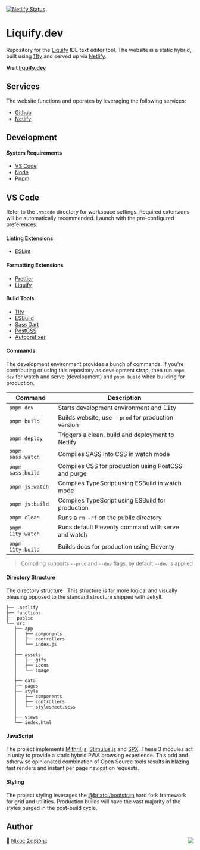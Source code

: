 [![Netlify Status](https://api.netlify.com/api/v1/badges/dde0cdba-7d6d-4621-8972-2f42b46a7e53/deploy-status)](https://app.netlify.com/sites/liquify/deploys)

# Liquify.dev

Repository for the [Liquify](https://liquify.dev) IDE text editor tool. The website is a static hybrid, built using [11ty](https://11ty.dev) and served up via [Netlify](https://ww.netlify.com).

**Visit [liquify.dev](https://liquify.dev)**

## Services

The website functions and operates by leveraging the following services:

- [Github](https://github.com/)
- [Netlify](https://netlify.com/)

## Development

#### System Requirements

- [VS Code](https://code.visualstudio.com/)
- [Node](http://nodejs.org)
- [Pnpm](https://pnpm.js.org/en/cli/install)

## VS Code

Refer to the `.vscode` directory for workspace settings. Required extensions will be automatically recommended. Launch with the pre-configured preferences.

#### Linting Extensions

- [ESLint](https://marketplace.visualstudio.com/items?itemName=dbaeumer.vscode-eslint)

#### Formatting Extensions

- [Prettier](https://marketplace.visualstudio.com/items?itemName=esbenp.prettier-vscode)
- [Liquify](https://marketplace.visualstudio.com/items?itemName=sissel.shopify-liquid)

#### Build Tools

- [11ty](https://11ty.dev)
- [ESBuild](https://esbuild.github.io)
- [Sass Dart](https://sass-lang.com/)
- [PostCSS](https://postcss.org/)
- [Autoprefixer](https://github.com/postcss/autoprefixer)

#### Commands

The development environment provides a bunch of commands. If you're contributing or using this repository as development strap, then run `pnpm dev` for watch and serve (development) and `pnpm build` when building for production.

| Command           | Description                                         |
| ----------------- | --------------------------------------------------- |
| `pnpm dev`        | Starts development environment and 11ty             |
| `pnpm build`      | Builds website, use `--prod` for production version |
| `pnpm deploy`     | Triggers a clean, build and deployment to Netlify   |
| `pnpm sass:watch` | Compiles SASS into CSS in watch mode                |
| `pnpm sass:build` | Compiles CSS for production using PostCSS and purge |
| `pnpm js:watch`   | Compiles TypeScript using ESBuild in watch mode     |
| `pnpm js:build`   | Compiles TypeScript using ESBuild for production    |
| `pnpm clean`      | Runs a `rm -rf` on the public directory             |
| `pnpm 11ty:watch` | Runs default Eleventy command with serve and watch  |
| `pnpm 11ty:build` | Builds docs for production using Eleventy           |

> Compiling supports `--prod` and `--dev` flags, by default `--dev` is applied

#### Directory Structure

The directory structure . This structure is far more logical and visually pleasing opposed to the standard structure shipped with Jekyll.

```
├── .netlify
├── functions
├── public
└── src
   ├── app
   │   ├── components
   │   ├── controllers
   │   └── index.js
   │
   ├── assets
   │   ├── gifs
   │   ├── icons
   │   └── image
   │
   ├── data
   ├── pages
   ├── style
   │   ├── components
   │   ├── controllers
   │   └── stylesheet.scss
   │
   ├── views
   └── index.html
```

#### JavaScript

The project implements [Mithril.js](https://mithril.js.org/), [Stimulus.js](https://stimulusjs.org/) and [SPX](https://spx.js.org/). These 3 modules act in unity to provide a static hybrid PWA browsing experience. This odd and otherwise opinionated combination of Open Source tools results in blazing fast renders and instant per page navigation requests.

#### Styling

The project styling leverages the [@brixtol/bootstrap](https://github.com/BRIXTOL/bootstrap) hard fork framework for grid and utilities. Production builds will have the vast majority of the styles purged in the post-build cycle.

## Author

🥛 [Νίκος Σαβίδης](mailto:nicos@gmx.com) <img align="right" src="https://img.shields.io/badge/-@sisselsiv-1DA1F2?logo=twitter&logoColor=fff" />
